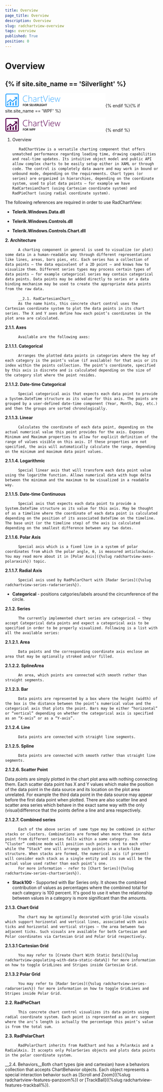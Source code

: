 ```yaml
---
title: Overview
page_title: Overview
description: Overview
slug: radchartview-overview
tags: overview
published: True
position: 0
---
```


# Overview



## {% if site.site_name == 'Silverlight' %}

![radchartview sl](images/radchartview_sl.png){% endif %}{% if site.site_name == 'WPF' %}

![radchartview wpf](images/radchartview_wpf.png){% endif %}

1. Overview
          


          RadChartView is a versatile charting component that offers unmatched performance regarding loading time, drawing capabilities and real-time updates. Its intuitive object model and public API allow complex charts to be easily setup either in XAML or through code. The control is completely data aware and may work in bound or unbound mode, depending on the requirements. Chart types (or series) are organized in hierarchies, depending on the coordinate system, used to plot data points – for example we have RadCartesianChart (using Cartesian coordinate system) and RadPieChart (using radial coordinate system).
        

>



The following references are required in order to use RadChartView:

* __Telerik.Windows.Data.dll__

* __Telerik.Windows.Controls.dll__

* __Telerik.Windows.Controls.Chart.dll__

__2. Architecture__

          A charting component in general is used to visualize (or plot) some data in a human-readable way through different representations like lines, areas, bars pies, etc. Each series has a collection of data points – the data equivalent of a 2D point – and knows how to visualize them. Different series types may process certain types of data points – for example categorical series may contain categorical data points. Data points may be added directly to series or a data binding mechanism may be used to create the appropriate data points from the raw data.

          __2.1. RadCartesianChart__
          As the name hints, this concrete chart control uses the Cartesian coordinate system to plot the data points in its chart series. The X and Y axes define how each point’s coordinates in the plot area are calculated.
          

__2.1.1.  Axes__

          Available are the following axes:
          

__2.1.1.1. Categorical__



          Arranges the plotted data points in categories where the key of each category is the point’s value (if available) for that axis or its index within the points collection. The point’s coordinate, specified by this axis is discrete and is calculated depending on the size of the category slot where the point resides.
          

__2.1.1.2. Date-time Categorical__



          Special categorical axis that expects each data point to provide a System.DateTime structure as its value for this axis. The points are grouped by a user-defined date-time component (Year, Month, Day, etc.) and then the groups are sorted chronologically.
          

__2.1.1.3. Linear__



          Calculates the coordinate of each data point, depending on the actual numerical value this point provides for the axis. Exposes Minimum and Maximum properties to allow for explicit definition of the range of values visible on this axis. If these properties are not specified, the axis will automatically calculate the range, depending on the minimum and maximum data point values.
          

__2.1.1.4. Logarithmic__



          Special linear axis that will transform each data point value using the logarithm function. Allows numerical data with huge delta between the minimum and the maximum to be visualized in a readable way.
          

__2.1.1.5. Date-time Continuous__



          Special axis that expects each data point to provide a System.DateTime structure as its value for this axis. May be thought of as a timeline where the coordinate of each data point is calculated depending on the position of its associated DateTime on the timeline. The base unit (or the timeline step) of the axis is calculated depending on the smallest difference between any two dates.
          

__2.1.1.6. Polar Axis__


          Special axis which is a fixed line in a system of polar coordinates from which the polar angle, θ, is measured anticlockwise. You may read more about it in [Polar Axis]({%slug radchartview-axes-polaraxis%}) topic.

          

__2.1.1.7. Radial Axis__


          Special axis used by RadPolarChart with [Radar Series]({%slug radchartview-series-radarseries%}).
          

* __Categorical__ - positions catgories/labels around the circumference of the circle.
            

__2.1.2.  Series__



          The currently implemented chart series are categorical – they accept Categorical data points and expect a categorical axis to be specified in order to be properly visualized. Following is a list with all the available series:
          

__2.1.2.1. Area__



          Data points and the corresponding coordinate axis enclose an area that may be optionally stroked and/or filled.
          

__2.1.2.2. SplineArea__



          An area, which points are connected with smooth rather than straight segments.
          

__2.1.2.3. Bar__



          Data points are represented by a box where the height (width) of the box is the distance between the point’s numerical value and the categorical axis that plots the point. Bars may be either “horizontal” or “vertical” depending on whether the categorical axis is specified as an “X-axis” or as a “Y-axis”.
          

__2.1.2.4. Line__



          Data points are connected with straight line segments.
          

__2.1.2.5. Spline__



          Data points are connected with smooth rather than straight line segments.
          

__2.1.2.6. Scatter Point__

Data points are simply plotted in the chart plot area with nothing connecting them. Each scatter data point has X and Y values which make the position
          of the data point in the data source and its location on the plot area unrelated. For example the third data point in the data source may appear before the first
          data point when plotted. There are also scatter line and scatter area series which behave in the exact same way with the only (visual)difference that the points define a line and area respectively.
          

__2.1.2.7. Combined series__



          Each of the above series of same type may be combined in either stacks or clusters. Combinations are formed when more than one data point from different series falls within a same category. The “Cluster” combine mode will position such points next to each other while the “Stack” one will arrange such points in a stack-like structure. When stacks are formed, the numerical axis (if present) will consider each stack as a single entity and its sum will be the actual value used rather than each point’s one.
          For more information - refer to [Chart Series]({%slug radchartview-series-chartseries%}).
          

* __Stack100__ - Supported with Bar Series only. It shows the combined contribution of values as percentages where the combined total for each category is 100 percent. It's good to use it when the relationship between values in a category is more significant than the amounts.
            

__2.1.3. Chart Grid__



          The chart may be optionally decorated with grid-like visuals which support horizontal and vertical lines, associated with axis ticks and horizontal and vertical stripes – the area between two adjacent ticks. Such visuals are available for both Cartesian and Polar coordinates via Cartesian Grid and Polar Grid respectively.
          

__2.1.3.1  Cartesian Grid__


          You may refer to [Create Chart With Static Data]({%slug radchartview-populating-with-data-static-data%}) for more information on how to toggle GridLines and Stripes inside Cartesian Grid.

          

__2.1.3.2  Polar Grid__


          You may refer to [Radar Series]({%slug radchartview-series-radarseries%}) for more information on how to toggle GridLines and Stripes inside Polar Grid.

          

__2.2. RadPieChart__



          This concrete chart control visualizes its data points using radial coordinate system. Each point is represented as an arc segment where the arc’s length is actually the percentage this point’s value is from the total sum.
          

__2.3. RadPolarChart__



          RadPolarChart inherits from RadChart and has a PolarAxis and a RadialAxis. It accepts only PolarSeries objects and plots data points in the polar coordinate system.
          

__2.4. Behaviors__Both chart types (pie and cartesian) have a behaviors collection that accepts ChartBehavior objects. Each object represents a special interaction behavior such as [Scroll and Zoom]({%slug radchartview-features-panzoom%}) or [TrackBall]({%slug radchartview-features-trackball%}).
          


